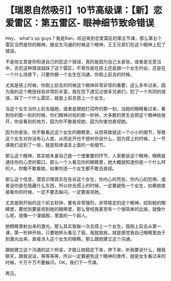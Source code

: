 # 【瑞恩自然吸引】10节高级课：【新】恋爱雷区：第五雷区- 眼神细节致命错误

Hey， what's up guys？我是Ran，欢迎来到恋爱雷区的第五节课，那么第五个雷区当然是你的眼神，跟女生沟通的时候这个眼神，王王兄弟们在这个眼神上犯了错误。

不是他主意是你知道自己的犯这个错误，真的是因为自己太紧张，或者是无意当中，去犯这种错误就踩了这个雷区，不管你是在搭上还是跟一个女生约会，还是在一个什么场景下，只要你跟一个女生在沟通，你刚上前去的时候。

尤其是搭上时候，你刚上前去的时候这个眼神非常非常的重要，这么多年过来，因为我的这个教授经验非常的丰富，我在现下遇见过很多兄弟们，犯了一个共同的错误，踩了一个什么雷区，就是上前去搭上一个女生。

当这个女生当你上前去碰她，或者是跟她打招呼的那一刻，当她的眼睛看过来，看到你的那一刻的时候，你们眼神对视的那一秒钟，大多数的男生会把这个眼神给放开，你会看别的地方，因为你不敢直视她，因为你害怕直视她。

因为你紧张，你不敢看近这个女生的眼睛里，从而导致就这一个小小的细节，导致这个女生对你没有心人度，从而走开也不想听你说什么，因为搭上的时候，上一节课我们说到了一些，就是知体语言上面的一些细节。

那么这个眼神，其实她本身自己是一个很重要的环节，人家都说这个眼神，眼睛是通往你的心灵的窗口，那么一个人看见你的眼睛里，她大概就知道你是一个什么样的人，你敢不敢看她，如果你连一个女生都不敢去直视。

那么这个信息，潜意识理其实在告诉这个女生，你内心的荒张，你内心的恐惧，或者说你是在隐藏什么东西，所以你去搭上的时候，一定要避免一个女生，如果她直接看你的时候，一定不要去躲闪，一定要直视她。

尤其是刚开始的这个前五秒钟，要有非常强烈，非常稳定的这个眼神，给到她的眼睛里，要给到要直视到她的眼睛里，那么曾经我甚至有一个很简单的比喻，就像什么呢，就像一个漫威殿，里面的一个超人。

她眼睛里射出来的激光，那么其实我每一次去搭上一个女生，我刚上前去从第一课，第一秒钟开始，只要她转头看见了我，我就放肤，就是感觉我自己眼睛里由于到激光出来，直接涉入这个女生的眼睛，那么跟她建立这个沟通。

跟她建立这个沟通的这个桥梁，才能让她稳定下来，停下来，听我要说什么，跟我聊天，跟我说话，等等等等，所以一定要避免这个眼神的类传，就是女生看过来的时候，千万千万不要躲闪，OK，我们下一节课。

再见。